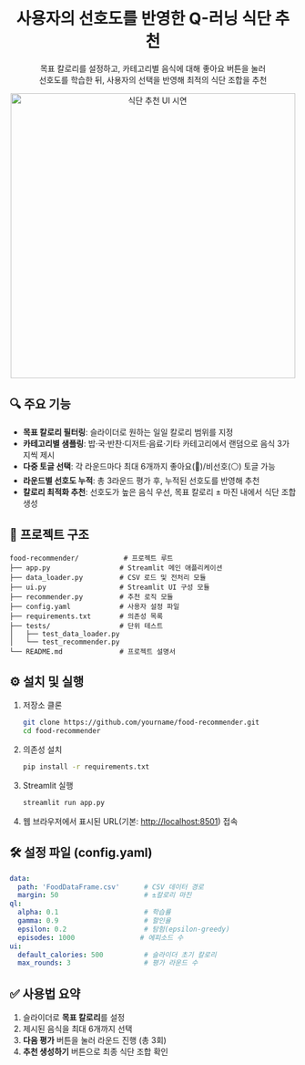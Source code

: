 <h1 align="center"> 사용자의 선호도를 반영한 Q-러닝 식단 추천 </h1>

<p align="center">
  목표 칼로리를 설정하고, 카테고리별 음식에 대해 좋아요 버튼을 눌러<br>
  선호도를 학습한 뒤, 사용자의 선택을 반영해 최적의 식단 조합을 추천
</p>

<p align="center">
  <img src="./food-recommend_fast.gif" alt="식단 추천 UI 시연" width="500"/>
</p>

## 🔍 주요 기능

* **목표 칼로리 필터링**: 슬라이더로 원하는 일일 칼로리 범위를 지정
* **카테고리별 샘플링**: 밥·국·반찬·디저트·음료·기타 카테고리에서 랜덤으로 음식 3가지씩 제시
* **다중 토글 선택**: 각 라운드마다 최대 6개까지 좋아요(🥗)/비선호(⚪) 토글 가능
* **라운드별 선호도 누적**: 총 3라운드 평가 후, 누적된 선호도를 반영해 추천
* **칼로리 최적화 추천**: 선호도가 높은 음식 우선, 목표 칼로리 ± 마진 내에서 식단 조합 생성



## 📁 프로젝트 구조

```
food-recommender/           # 프로젝트 루트
├── app.py                 # Streamlit 메인 애플리케이션
├── data_loader.py         # CSV 로드 및 전처리 모듈
├── ui.py                  # Streamlit UI 구성 모듈
├── recommender.py         # 추천 로직 모듈
├── config.yaml            # 사용자 설정 파일
├── requirements.txt       # 의존성 목록
├── tests/                 # 단위 테스트
│   ├── test_data_loader.py
│   └── test_recommender.py
└── README.md              # 프로젝트 설명서
```



## ⚙️ 설치 및 실행

1. 저장소 클론

   ```bash
   git clone https://github.com/yourname/food-recommender.git
   cd food-recommender
   ```
2. 의존성 설치

   ```bash
   pip install -r requirements.txt
   ```
3. Streamlit 실행

   ```bash
   streamlit run app.py
   ```
4. 웹 브라우저에서 표시된 URL(기본: [http://localhost:8501](http://localhost:8501)) 접속



## 🛠️ 설정 파일 (config.yaml)

```yaml
data:
  path: 'FoodDataFrame.csv'      # CSV 데이터 경로
  margin: 50                     # ±칼로리 마진
ql:
  alpha: 0.1                     # 학습률
  gamma: 0.9                     # 할인율
  epsilon: 0.2                   # 탐험(epsilon-greedy)
  episodes: 1000                # 에피소드 수
ui:
  default_calories: 500          # 슬라이더 초기 칼로리
  max_rounds: 3                  # 평가 라운드 수
```



## ✅ 사용법 요약

1. 슬라이더로 **목표 칼로리**를 설정
2. 제시된 음식을 최대 6개까지 선택
3. **다음 평가** 버튼을 눌러 라운드 진행 (총 3회)
4. **추천 생성하기** 버튼으로 최종 식단 조합 확인



